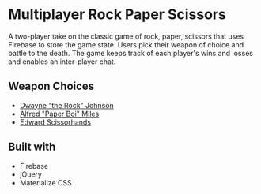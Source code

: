# Multiplayer Rock Paper Scissors

A two-player take on the classic game of rock, paper, scissors that uses Firebase to store the game state. Users pick their weapon of choice and battle to the death. The game keeps track of each player's wins and losses and enables an inter-player chat.

## Weapon Choices
* [Dwayne "the Rock" Johnson](https://en.wikipedia.org/wiki/Dwayne_Johnson)
* [Alfred "Paper Boi" Miles](https://en.wikipedia.org/wiki/Brian_Tyree_Henry)
* [Edward Scissorhands](https://en.wikipedia.org/wiki/Edward_Scissorhands)

## Built with
* Firebase
* jQuery
* Materialize CSS